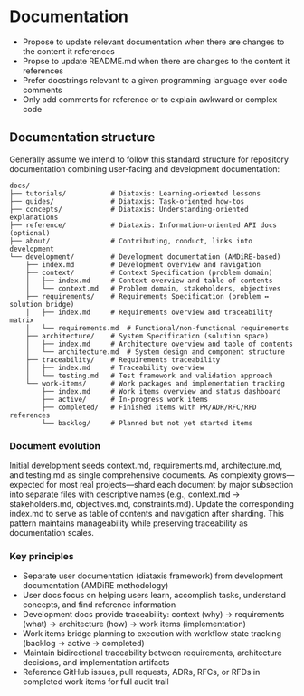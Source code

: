 # Documentation

- Propose to update relevant documentation when there are changes to the content it references
- Propse to update README.md when there are changes to the content it references
- Prefer docstrings relevant to a given programming language over code comments
- Only add comments for reference or to explain awkward or complex code

## Documentation structure

Generally assume we intend to follow this standard structure for repository
documentation combining user-facing and development documentation:

```
docs/
├── tutorials/           # Diataxis: Learning-oriented lessons
├── guides/              # Diataxis: Task-oriented how-tos
├── concepts/            # Diataxis: Understanding-oriented explanations
├── reference/           # Diataxis: Information-oriented API docs (optional)
├── about/               # Contributing, conduct, links into development
└── development/         # Development documentation (AMDiRE-based)
    ├── index.md         # Development overview and navigation
    ├── context/         # Context Specification (problem domain)
    │   ├── index.md     # Context overview and table of contents
    │   └── context.md   # Problem domain, stakeholders, objectives
    ├── requirements/    # Requirements Specification (problem ↔ solution bridge)
    │   ├── index.md     # Requirements overview and traceability matrix
    │   └── requirements.md  # Functional/non-functional requirements
    ├── architecture/    # System Specification (solution space)
    │   ├── index.md     # Architecture overview and table of contents
    │   └── architecture.md  # System design and component structure
    ├── traceability/    # Requirements traceability
    │   ├── index.md     # Traceability overview
    │   └── testing.md   # Test framework and validation approach
    └── work-items/      # Work packages and implementation tracking
        ├── index.md     # Work items overview and status dashboard
        ├── active/      # In-progress work items
        ├── completed/   # Finished items with PR/ADR/RFC/RFD references
        └── backlog/     # Planned but not yet started items
```

### Document evolution

Initial development seeds context.md, requirements.md, architecture.md, and testing.md as single comprehensive documents.
As complexity grows—expected for most real projects—shard each document by major subsection into separate files with descriptive names (e.g., context.md → stakeholders.md, objectives.md, constraints.md).
Update the corresponding index.md to serve as table of contents and navigation after sharding.
This pattern maintains manageability while preserving traceability as documentation scales.

### Key principles

- Separate user documentation (diataxis framework) from development documentation (AMDiRE methodology)
- User docs focus on helping users learn, accomplish tasks, understand concepts, and find reference information
- Development docs provide traceability: context (why) → requirements (what) → architecture (how) → work items (implementation)
- Work items bridge planning to execution with workflow state tracking (backlog → active → completed)
- Maintain bidirectional traceability between requirements, architecture decisions, and implementation artifacts
- Reference GitHub issues, pull requests, ADRs, RFCs, or RFDs in completed work items for full audit trail
